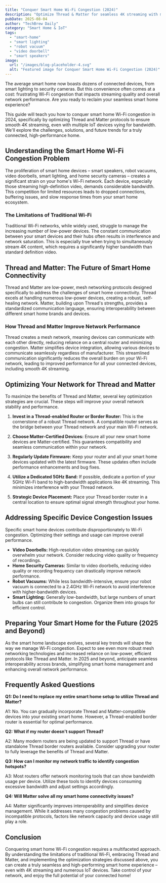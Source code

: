 ```yaml
---
title: "Conquer Smart Home Wi-Fi Congestion (2024)"
description: "Optimize Thread & Matter for seamless 4K streaming with multiple IoT devices (smart lighting, robot vacuum, video doorbell).  Avoid buffering & lag! Learn the best tips & tricks to boost your smart home network's performance in 2024. Read now!"
pubDate: 2025-08-04
author: "TechBrew Daily"
category: "Smart Home & IoT"
tags:
  - "smart-home"
  - "smart lighting"
  - "robot vacuum"
  - "video doorbell"
  - "smart speakers"
image:
  url: "/images/blog-placeholder-4.svg"
  alt: "Featured image for Conquer Smart Home Wi-Fi Congestion (2024)"
---
```


The average smart home now boasts dozens of connected devices, from smart lighting to security cameras.  But this convenience often comes at a cost: frustrating Wi-Fi congestion that impacts streaming quality and overall network performance.  Are you ready to reclaim your seamless smart home experience?

This guide will teach you how to conquer smart home Wi-Fi congestion in 2024, specifically by optimizing Thread and Matter protocols to ensure smooth 4K streaming, even with multiple IoT devices vying for bandwidth. We'll explore the challenges, solutions, and future trends for a truly connected, high-performance home.


## Understanding the Smart Home Wi-Fi Congestion Problem

The proliferation of smart home devices – smart speakers, robot vacuums, video doorbells, smart lighting, and home security cameras – creates a significant strain on your home's Wi-Fi network.  Each device, especially those streaming high-definition video, demands considerable bandwidth.  This competition for limited resources leads to dropped connections, buffering issues, and slow response times from your smart home ecosystem.

### The Limitations of Traditional Wi-Fi

Traditional Wi-Fi networks, while widely used, struggle to manage the increasing number of low-power devices. The constant communication between your smart devices and their hubs often results in interference and network saturation.  This is especially true when trying to simultaneously stream 4K content, which requires a significantly higher bandwidth than standard definition video.


## Thread and Matter: The Future of Smart Home Connectivity

Thread and Matter are low-power, mesh networking protocols designed specifically to address the challenges of smart home connectivity.  Thread excels at handling numerous low-power devices, creating a robust, self-healing network.  Matter, building upon Thread's strengths, provides a standardized communication language, ensuring interoperability between different smart home brands and devices.


### How Thread and Matter Improve Network Performance

Thread creates a mesh network, meaning devices can communicate with each other directly, reducing reliance on a central router and minimizing congestion.  Matter simplifies device integration, allowing various devices to communicate seamlessly regardless of manufacturer. This streamlined communication significantly reduces the overall burden on your Wi-Fi network, leading to improved performance for all your connected devices, including smooth 4K streaming.


## Optimizing Your Network for Thread and Matter

To maximize the benefits of Thread and Matter, several key optimization strategies are crucial.  These steps will improve your overall network stability and performance.

1. **Invest in a Thread-enabled Router or Border Router:** This is the cornerstone of a robust Thread network. A compatible router serves as the bridge between your Thread network and your main Wi-Fi network.

2. **Choose Matter-Certified Devices:** Ensure all your new smart home devices are Matter-certified.  This guarantees compatibility and seamless communication within your network.

3. **Regularly Update Firmware:** Keep your router and all your smart home devices updated with the latest firmware. These updates often include performance enhancements and bug fixes.

4. **Utilize a Dedicated 5GHz Band:** If possible, dedicate a portion of your 5GHz Wi-Fi band to high-bandwidth applications like 4K streaming. This minimizes interference with your Thread network.

5. **Strategic Device Placement:** Place your Thread border router in a central location to ensure optimal signal strength throughout your home.


## Addressing Specific Device Congestion Issues

Specific smart home devices contribute disproportionately to Wi-Fi congestion.  Optimizing their settings and usage can improve overall performance.

* **Video Doorbells:** High-resolution video streaming can quickly overwhelm your network. Consider reducing video quality or frequency of recordings.
* **Home Security Cameras:** Similar to video doorbells, reducing video quality or recording frequency can drastically improve network performance.
* **Robot Vacuums:** While less bandwidth-intensive, ensure your robot vacuum is connected to a 2.4GHz Wi-Fi network to avoid interference with higher-bandwidth devices.
* **Smart Lighting:** Generally low-bandwidth, but large numbers of smart bulbs can still contribute to congestion. Organize them into groups for efficient control.


## Preparing Your Smart Home for the Future (2025 and Beyond)

As the smart home landscape evolves, several key trends will shape the way we manage Wi-Fi congestion.  Expect to see even more robust mesh networking technologies and increased reliance on low-power, efficient protocols like Thread and Matter.  In 2025 and beyond, anticipate seamless interoperability across brands, simplifying smart home management and enhancing overall network performance.


## Frequently Asked Questions

**Q1: Do I need to replace my entire smart home setup to utilize Thread and Matter?**

A1: No.  You can gradually incorporate Thread and Matter-compatible devices into your existing smart home.  However, a Thread-enabled border router is essential for optimal performance.


**Q2: What if my router doesn't support Thread?**

A2:  Many modern routers are being updated to support Thread or have standalone Thread border routers available.  Consider upgrading your router to fully leverage the benefits of Thread and Matter.


**Q3: How can I monitor my network traffic to identify congestion hotspots?**

A3: Most routers offer network monitoring tools that can show bandwidth usage per device.  Utilize these tools to identify devices consuming excessive bandwidth and adjust settings accordingly.


**Q4:  Will Matter solve all my smart home connectivity issues?**

A4: Matter significantly improves interoperability and simplifies device management. While it addresses many congestion problems caused by incompatible protocols, factors like network capacity and device usage still play a role.


## Conclusion

Conquering smart home Wi-Fi congestion requires a multifaceted approach. By understanding the limitations of traditional Wi-Fi, embracing Thread and Matter, and implementing the optimization strategies discussed above, you can create a truly seamless and high-performing smart home experience – even with 4K streaming and numerous IoT devices.  Take control of your network, and enjoy the full potential of your connected home!